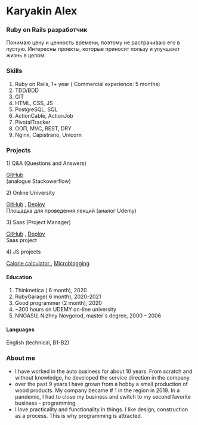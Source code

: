 # Karyakin Alex

### Ruby on Rails разработчик
Понимаю цену и ценность времени, поэтому не растрачиваю его в пустую.
Интересны проекты, которые приносят пользу и улучшают жизнь в целом.

### Skills
1) Ruby on Rails, 1+ year ( Commercial experience: 5 months)
2) TDD/BDD 
3) GIT 
3) HTML, CSS, JS 
4) PostgreSQL, SQL
5) ActionCable, ActionJob
6) PivotalTracker
7) ООП, MVC, REST, DRY
8) Nginx, Capistrano, Unicorn

### Projects
<p> 1) Q&A (Questions and Answers) <br>

[GitHub](https://github.com/sasha370/stackoverflow)
<br>
(analogue Stackowerflow)  </p> 
<p> 2) Online University <br>
 
[GitHub](https://github.com/sasha370/universitetHQ) ,  [Deploy](https://university-hq.herokuapp.com/)  <br>
Площадка для проведения лекций (аналог Udemy)</p> 
<p> 3) Saas (Project Manager) <br> 
 
 [GitHub](https://github.com/sasha370/saas-app) ,  [Deploy](https://saas-app-sasha.herokuapp.com/) <br>
Saas project</p> 
<p> 4) JS projects <br> 
 
[ Calorie calculator ](https://github.com/sasha370/CaloriesCalculatorJS) ,  [Microblogging](https://github.com/sasha370/micropost_JS)  </p> 

#### Education
1) Thinknetica ( 6 month), 2020
1) RubyGarage( 6 month), 2020-2021
1) Good programmer (2 month), 2020
1) ~300 hours on UDEMY on-line university
1)  NNGASU, Nizhny Novgorod, master`s degree, 2000 – 2006

#### Languages
English (technical, B1-B2)

### About me
- I have worked in the auto business for about 10 years. From scratch and without knowledge, he developed the service direction in the company.
- over the past 9 years I have grown from a hobby a small production of wood products. My company became # 1 in the region in 2019. In a pandemic, I had to close my business and switch to my second favorite business - programming
- I love practicality and functionality in things. I like design, construction as a process. This is why programming is attracted.


